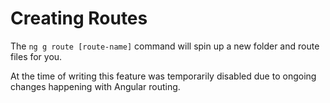 # Creating Routes

The `ng g route [route-name]` command will spin up a new folder and route files for you.

At the time of writing this feature was temporarily disabled due to ongoing changes happening with Angular routing. 
